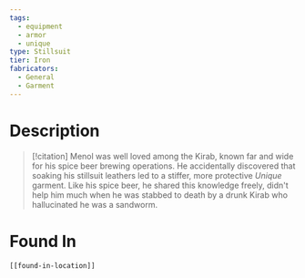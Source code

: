 ```yaml
---
tags:
  - equipment
  - armor
  - unique
type: Stillsuit
tier: Iron
fabricators:
  - General
  - Garment
---
```

# Description
> [!citation]
> Menol was well loved among the Kirab, known far and wide for his spice beer brewing operations. He accidentally discovered that soaking his stillsuit leathers led to a stiffer, more protective *Unique* garment. Like his spice beer, he shared this knowledge freely, didn't help him much when he was stabbed to death by a drunk Kirab who hallucinated he was a sandworm.
# Found In
```meta-bind-embed
[[found-in-location]]
```
